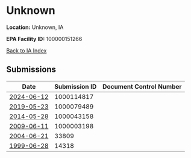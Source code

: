 # Unknown

**Location:** Unknown, IA

**EPA Facility ID:** 100000151266

[Back to IA Index](../../index.md)

## Submissions

| Date | Submission ID | Document Control Number |
|------|--------------|-------------------------|
| [2024-06-12](submissions/1000114817.md) | 1000114817 |  |
| [2019-05-23](submissions/1000079489.md) | 1000079489 |  |
| [2014-05-28](submissions/1000043158.md) | 1000043158 |  |
| [2009-06-11](submissions/1000003198.md) | 1000003198 |  |
| [2004-06-21](submissions/33809.md) | 33809 |  |
| [1999-06-28](submissions/14318.md) | 14318 |  |
